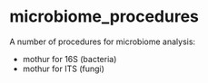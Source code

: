 # microbiome_procedures
A number of procedures for microbiome analysis:
- mothur for 16S (bacteria)
- mothur for ITS (fungi)
